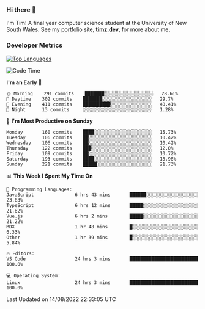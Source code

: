 ### Hi there 👋

I'm Tim! A final year computer science student at the University of New South
Wales. See my portfolio site, <strong><a href="https://timz.dev">timz.dev</a></strong>,
for more about me.

### Developer Metrics

[![Top Languages](https://github-readme-stats.vercel.app/api/wakatime?username=Tymotex&langs_count=5&custom_title=Top%205%20Languages&hide=Other&theme=material-palenight)](https://github.com/anuraghazra/github-readme-stats)

<!--START_SECTION:waka-->
![Code Time](http://img.shields.io/badge/Code%20Time-959%20hrs%2043%20mins-blue)

**I'm an Early 🐤** 

```text
🌞 Morning    291 commits    ███████░░░░░░░░░░░░░░░░░░   28.61% 
🌆 Daytime    302 commits    ███████░░░░░░░░░░░░░░░░░░   29.7% 
🌃 Evening    411 commits    ██████████░░░░░░░░░░░░░░░   40.41% 
🌙 Night      13 commits     ░░░░░░░░░░░░░░░░░░░░░░░░░   1.28%

```
📅 **I'm Most Productive on Sunday** 

```text
Monday       160 commits    ████░░░░░░░░░░░░░░░░░░░░░   15.73% 
Tuesday      106 commits    ██░░░░░░░░░░░░░░░░░░░░░░░   10.42% 
Wednesday    106 commits    ██░░░░░░░░░░░░░░░░░░░░░░░   10.42% 
Thursday     122 commits    ███░░░░░░░░░░░░░░░░░░░░░░   12.0% 
Friday       109 commits    ██░░░░░░░░░░░░░░░░░░░░░░░   10.72% 
Saturday     193 commits    ████░░░░░░░░░░░░░░░░░░░░░   18.98% 
Sunday       221 commits    █████░░░░░░░░░░░░░░░░░░░░   21.73%

```


📊 **This Week I Spent My Time On** 

```text
💬 Programming Languages: 
JavaScript               6 hrs 43 mins       ██████░░░░░░░░░░░░░░░░░░░   23.63% 
TypeScript               6 hrs 12 mins       █████░░░░░░░░░░░░░░░░░░░░   21.82% 
Vue.js                   6 hrs 2 mins        █████░░░░░░░░░░░░░░░░░░░░   21.22% 
MDX                      1 hr 48 mins        █░░░░░░░░░░░░░░░░░░░░░░░░   6.33% 
Other                    1 hr 39 mins        █░░░░░░░░░░░░░░░░░░░░░░░░   5.84%

🔥 Editors: 
VS Code                  24 hrs 3 mins       █████████████████████████   100.0%

💻 Operating System: 
Linux                    24 hrs 3 mins       █████████████████████████   100.0%

```


 Last Updated on 14/08/2022 22:33:05 UTC
<!--END_SECTION:waka-->

<!-- [![Tymotex's GitHub stats](https://github-readme-stats.vercel.app/api?username=Tymotex)](https://github.com/anuraghazra/github-readme-stats) -->
